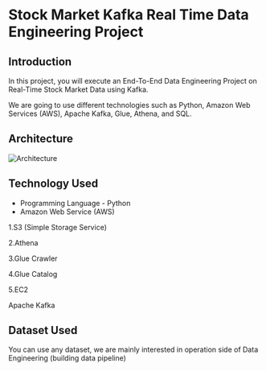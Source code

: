 #  Stock Market Kafka Real Time Data Engineering Project

## Introduction
In this project, you will execute an End-To-End Data Engineering Project on Real-Time Stock Market Data using Kafka.

We are going to use different technologies such as Python, Amazon Web Services (AWS), Apache Kafka, Glue, Athena, and SQL.


## Architecture
![Architecture](https://github.com/Benson-Oluwadara/Stock-Market-Real-Time-Data-Analysis-Using-Kafka/assets/93100323/a79febd8-d53d-45db-b1e1-62dd56697709)


## Technology Used

* Programming Language - Python
* Amazon Web Service (AWS)

1.S3 (Simple Storage Service)

2.Athena

3.Glue Crawler

4.Glue Catalog

5.EC2

Apache Kafka

## Dataset Used

You can use any dataset, we are mainly interested in operation side of Data Engineering (building data pipeline)


